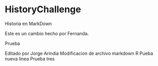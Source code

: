 # HistoryChallenge
Historia en MarkDown


Este es un cambio hecho por Fernanda.

Prueba

Editado por Jorge Arindia
Modificacion de archivo markdown R
Pueba nueva línea
Prueba tres
